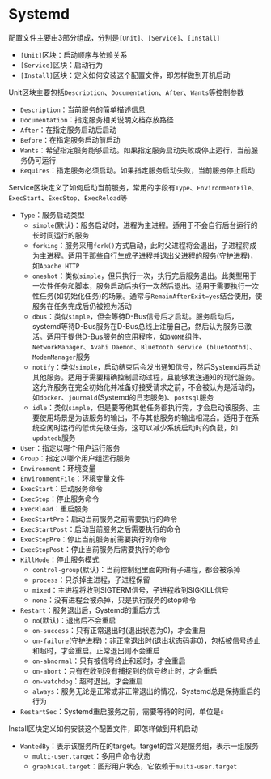 # Systemd

配置文件主要由3部分组成，分别是`[Unit]`、`[Service]`、`[Install]`

- `[Unit]`区块：启动顺序与依赖关系
- `[Service]`区块：启动行为
- `[Install]`区块：定义如何安装这个配置文件，即怎样做到开机启动

Unit区块主要包括`Description`、`Documentation`、`After`、`Wants`等控制参数

- `Description`：当前服务的简单描述信息
- `Documentation`：指定服务相关说明文档存放路径
- `After`：在指定服务启动后启动
- `Before`：在指定服务启动前启动
- `Wants`：希望指定服务能够启动。如果指定服务启动失败或停止运行，当前服务仍可运行
- `Requires`：指定服务必须启动。如果指定服务启动失败，当前服务停止启动

Service区块定义了如何启动当前服务，常用的字段有`Type`、`EnvironmentFile`、`ExecStart`、`ExecStop`、`ExecReload`等

- `Type`：服务启动类型
  - `simple`(默认)：服务启动时，进程为主进程。适用于不会自行后台运行的长时间运行的服务
  - `forking`：服务采用`fork()`方式启动，此时父进程将会退出，子进程将成为主进程。适用于那些自行生成子进程并退出父进程的服务(守护进程)，如`Apache HTTP`
  - `oneshot`：类似`simple`，但只执行一次，执行完后服务退出。此类型用于一次性任务和脚本，服务启动后执行一次然后退出。适用于需要执行一次性任务(如初始化任务)的场景。通常与`RemainAfterExit=yes`结合使用，使服务在任务完成后仍被视为活动
  - `dbus`：类似`simple`，但会等待D-Bus信号后才启动。服务启动后，systemd等待D-Bus服务在D-Bus总线上注册自己，然后认为服务已激活。适用于提供D-Bus服务的应用程序，如`GNOME`组件、`NetworkManager`、`Avahi Daemon`、`Bluetooth service (bluetoothd)`、`ModemManager`服务
  - `notify`：类似`simple`，启动结束后会发出通知信号，然后Systemd再启动其他服务。适用于需要精确控制启动过程，且能够发送通知的现代服务。这允许服务在完全初始化并准备好接受请求之前，不会被认为是活动的，如`docker`、`journald`(Systemd的日志服务)、`postsql`服务
  - `idle`：类似`simple`，但是要等他其他任务都执行完，才会启动该服务。主要使用场景是为该服务的输出，不与其他服务的输出相混合。适用于在系统空闲时运行的低优先级任务，这可以减少系统启动时的负载，如`updatedb`服务
- `User`：指定以哪个用户运行服务
- `Group`：指定以哪个用户组运行服务
- `Environment`：环境变量
- `EnvironmentFile`：环境变量文件
- `ExecStart`：启动服务命令
- `ExecStop`：停止服务命令
- `ExecRload`：重启服务
- `ExecStartPre`：启动当前服务之前需要执行的命令
- `ExecStartPost`：启动当前服务之后需要执行的命令
- `ExecStopPre`：停止当前服务前需要执行的命令
- `ExecStopPost`：停止当前服务后需要执行的命令
- `KillMode`：停止服务模式
  - `control-group`(默认)：当前控制组里面的所有子进程，都会被杀掉
  - `process`：只杀掉主进程，子进程保留
  - `mixed`：主进程将收到SIGTERM信号，子进程收到SIGKILL信号
  - `none`：没有进程会被杀掉，只是执行服务的stop命令
- `Restart`：服务退出后，Systemd的重启方式
  - `no`(默认)：退出后不会重启
  - `on-success`：只有正常退出时(退出状态为0)，才会重启
  - `on-failure`(守护进程)：非正常退出时(退出状态码非0)，包括被信号终止和超时，才会重启。正常退出则不会重启
  - `on-abnormal`：只有被信号终止和超时，才会重启
  - `on-abort`：只有在收到没有捕捉到的信号终止时，才会重启
  - `on-watchdog`：超时退出，才会重启
  - `always`：服务无论是正常或非正常退出的情况，Systemd总是保持重启的行为
- `RestartSec`：Systemd重启服务之前，需要等待的时间，单位是`s`

Install区块定义如何安装这个配置文件，即怎样做到开机启动

- `WantedBy`：表示该服务所在的target。target的含义是服务组，表示一组服务
  - `multi-user.target`：多用户命令状态
  - `graphical.target`：图形用户状态，它依赖于`multi-user.target`
